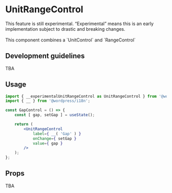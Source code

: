 #  UnitRangeControl

<div class="callout callout-alert">
This feature is still experimental. “Experimental” means this is an early implementation subject to drastic and breaking changes.
</div>
<br />
This component combines a `UnitControl` and `RangeControl`

## Development guidelines

TBA

## Usage

```jsx
import { __experimentalUnitRangeControl as UnitRangeControl } from '@wordpress/components';
import { __ } from '@wordpress/i18n';

const GapControl = () => {
	const [ gap, setGap ] = useState();

	return (
		<UnitRangeControl
			label={ __( 'Gap' ) }
			onChange={ setGap }
			value={ gap }
		/>
	);
};
```

## Props

TBA